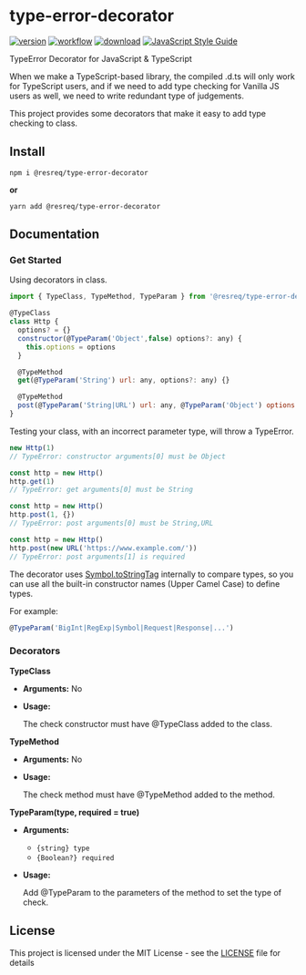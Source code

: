 # type-error-decorator

[![version](https://img.shields.io/github/v/release/molvqingtai/type-error-decorator)](https://www.npmjs.com/package/@resreq/type-error-decorator)  [![workflow](https://github.com/molvqingtai/type-error-decorator/actions/workflows/ci.yml/badge.svg)](https://github.com/molvqingtai/type-error-decorator/actions)  [![download](https://img.shields.io/npm/dt/@resreq/type-error-decorator)](https://www.npmjs.com/package/@resreq/type-error-decorator)  [![JavaScript Style Guide](https://img.shields.io/badge/code_style-standard-brightgreen.svg)](https://standardjs.com)

TypeError Decorator for JavaScript &amp; TypeScript



When we make a TypeScript-based library, the compiled .d.ts will only work for TypeScript users, and if we need to add type checking for Vanilla JS users as well, we need to write redundant type of judgements.

This project provides some decorators that make it easy to add type checking to class.



## Install



```shell
npm i @resreq/type-error-decorator
```

**or**

```shell
yarn add @resreq/type-error-decorator
```





## Documentation



### Get Started

Using decorators in class.

```js
import { TypeClass, TypeMethod, TypeParam } from '@resreq/type-error-decorator'

@TypeClass
class Http {
  options? = {}
  constructor(@TypeParam('Object',false) options?: any) {
    this.options = options
  }

  @TypeMethod
  get(@TypeParam('String') url: any, options?: any) {}

  @TypeMethod
  post(@TypeParam('String|URL') url: any, @TypeParam('Object') options: any) {}
}
```



Testing your class, with an incorrect parameter type, will throw a TypeError.

```js
new Http(1) 
// TypeError: constructor arguments[0] must be Object
```
```js
const http = new Http()
http.get(1) 
// TypeError: get arguments[0] must be String
```

```js
const http = new Http()
http.post(1, {}) 
// TypeError: post arguments[0] must be String,URL
```

```js
const http = new Http()
http.post(new URL('https://www.example.com/')) 
// TypeError: post arguments[1] is required
```



The decorator uses [Symbol.toStringTag](https://developer.mozilla.org/en-US/docs/Web/JavaScript/Reference/Global_Objects/Symbol/toStringTag) internally to compare types, so you can use all the built-in constructor names (Upper Camel Case) to define types.

For example: 

```js
@TypeParam('BigInt|RegExp|Symbol|Request|Response|...')
```



### Decorators

**TypeClass**

* **Arguments:** No

* **Usage:**

  The check constructor must have @TypeClass added to the class.



**TypeMethod**

* **Arguments:** No

* **Usage:**

  The check method must have @TypeMethod added to the method.



**TypeParam(type, required = true)**

- **Arguments:**
  - `{string} type`
  - `{Boolean?} required`

- **Usage:**

  Add @TypeParam to the parameters of the method to set the type of check.



## License

This project is licensed under the MIT License - see the [LICENSE](https://github.com/molvqingtai/type-error-decorator/blob/master/LICENSE) file for details
